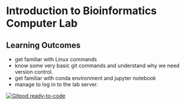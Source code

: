 # Introduction to Bioinformatics Computer Lab

## Learning Outcomes
- get familiar with Linux commands
- know some very basic git commands and understand why we need version control.
- get familiar with conda environment and jupyter notebook
- manage to log in to the lab server. 

[![Gitpod ready-to-code](https://img.shields.io/badge/Gitpod-ready--to--code-908a85?logo=gitpod)](https://github.com/yuxuanzhuang/bioinformatics_alphafold)
